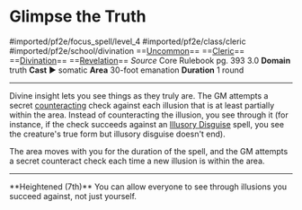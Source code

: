 # Glimpse the Truth
#imported/pf2e/focus_spell/level_4 #imported/pf2e/class/cleric #imported/pf2e/school/divination 
==[Uncommon](uncommon.md)== ==[Cleric](rules/traits/cleric.md)== ==[Divination](divination.md)== ==[Revelation](revelation.md)==
*Source* Core Rulebook pg. 393 3.0
**Domain** truth
**Cast** ► somatic
**Area** 30-foot emanation
**Duration** 1 round

---
Divine insight lets you see things as they truly are. The GM attempts a secret [counteracting](../../../Rules/Counteracting.md) check against each illusion that is at least partially within the area. Instead of counteracting the illusion, you see through it (for instance, if the check succeeds against an [Illusory Disguise](../../Arcane_Tradition/Level%201/Illusory%20Disguise.md) spell, you see the creature's true form but illusory disguise doesn't end).

The area moves with you for the duration of the spell, and the GM attempts a secret counteract check each time a new illusion is within the area.
<hr>
**Heightened (7th)** You can allow everyone to see through illusions you succeed against, not just yourself.